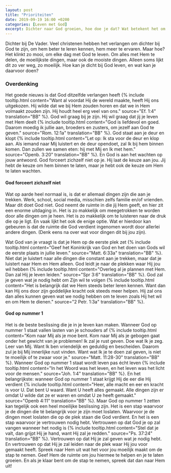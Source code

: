 ```yaml
---
layout: post
title: "Prioriteiten"
date: 2019-09-19 16:00 +0200
categories: [Leven met God]
excerpt: Dichter naar God groeien, hoe doe je dat? Wat betekent het om God op nummer 1 te zetten?
---
```


Dichter bij De Vader.
Veel christenen hebben het verlangen om dichter bij God te zijn, om hem beter te leren kennen, hem meer te ervaren.
Maar hoe?
Het klinkt zo mooi, om elke dag met God te leven.
Om alles met Hem te delen, de moeilijkste dingen, maar ook de mooiste dingen.
Alleen soms lijkt dit zo ver weg, zo moeilijk.
Hoe kan je dicht bij God leven, en wat kan je daarvoor doen?

### Overdenking

Het goede nieuws is dat God ditzelfde verlangen heeft 
{% include tooltip.html content="Want al voordat Hij de wereld maakte, heeft Hij ons uitgekozen. Hij wilde dat we bij Hem zouden horen en dat we in Hem volmaakt zouden zijn. Hij houdt heel erg veel van ons." source="Ef. 1:4" translation="BB" %}.
God wil graag bij je zijn.
Hij wil graag dat jij je leven met Hem deelt
{% include tooltip.html content="God is liefdevol en goed. Daarom moedig ik jullie aan, broeders en zusters, om jezelf aan God te geven." source="Rom. 12:1a" translation="BB" %}.
God staat aan je deur en klopt
{% include tooltip.html content="Let op: Ik sta voor de deur en klop aan. Als iemand naar Mij luistert en de deur opendoet, zal Ik bij hem binnen komen. Dan zullen we samen eten: hij met Mij en Ik met hem." source="Openb. 3:20" translation="BB" %}.
En God is aan het wachten op jouw antwoord.
God forceert zichzelf niet op je.
Hij laat de keuze aan jou.
Jij hebt de keuze om hem binnen te laten, maar je hebt ook de keuze om Hem te laten wachten.

#### God forceert zichzelf niet

Wat op aarde heel normaal is, is dat er allemaal dingen zijn die aan je trekken.
Werk, school, social media, misschien zelfs familie en/of vrienden.
Maar dit doet God niet.
God neemt de ruimte in die jij Hem geeft, en hier zit een enorme uitdaging in.
Het is zo makkelijk om meegetrokken te worden door alle dingen om je heen.
Het is zo makkelijk om te luisteren naar de druk die op je ligt.
En vaak lijkt het ook de enige optie.
Wat er hierdoor kan gebeuren is dat de ruimte die God verdient ingenomen wordt door allerlei andere dingen.
(Denk eens na over wat voor dingen dit bij jou zijn).

Wat God van je vraagt is dat je Hem op de eerste plek zet
{% include tooltip.html content="Geef het Koninkrijk van God en het doen van Gods wil de eerste plaats in jullie leven." source="Matt. 6:33a" translation="BB" %}.
Niet dat je luistert naar alle dingen die constant aan je trekken, maar dat je luistert naar Hem en Hem alleen.
God leidt je naar de plekken waar Hij jou wil hebben
{% include tooltip.html content="Overleg al je plannen met Hem. Dan zal Hij je leven leiden." source="Spr 3:6" translation="BB" %}.
God zal je geven wat je nodig hebt om Zijn wil te volgen 
{% include tooltip.html content="Het is belangrijk dat we Hem steeds beter leren kennen. Want dan kan Hij ons door zijn goddelijke kracht ook steeds meer helpen. Hij zal ons dan alles kunnen geven wat we nodig hebben om te leven zoals Hij het wil en om Hem te dienen." source="2 Petr. 1:3a" translation="BB" %}.

#### God op nummer 1

Het is de beste beslissing die je in je leven kan maken.
Wanneer God op nummer 1 staat vallen lasten van je schouders af
{% include tooltip.html content="Kom naar Mij als je moe bent. Kom naar Mij als je gebogen gaat onder het gewicht van je problemen! Ik zal je rust geven. Doe wat Ik je zeg. Leer van Mij. Want Ik ben vriendelijk en geduldig en bescheiden. Daarom zul je bij Mij innerlijke rust vinden. Want wat Ik je te doen zal geven, is niet te moeilijk of te zwaar voor je." source="Matt. 11:28-30" translation="BB" %}.
Wanneer God op nummer 1 staat wordt leven pas écht leven
{% include tooltip.html content="In het Woord was het leven, en het leven was het licht voor de mensen." source="Joh. 1:4" translation="BB" %}.
En het belangrijkste: wanneer God op nummer 1 staat krijgt Hij de eer die Hij verdient
{% include tooltip.html content="Heer, alle macht en eer en kracht is voor U. Dat bent U waard. Want U heeft alles gemaakt. Alle dingen zijn er omdat U wilde dat ze er waren en omdat U ze heeft gemaakt." source="Openb 4:11" translation="BB" %}.
Maar God op nummer 1 zetten kan tegelijk ook een heel moeilijke beslissing zijn.
Het is een stap waarvoor je de dingen die té belangrijk voor je zijn moet loslaten.
Waarvoor je de dingen moet loslaten die op de plek staan die God verdient.
En het is een stap waarvoor je vertrouwen nodig hebt.
Vertrouwen op dat God je op zal vangen wanneer het nodig is
{% include tooltip.html content="Stel dat je valt, dan grijpt Hij je hand, want Hij zal je redden." source="Ps. 37:24" translation="BB" %}.
Vertrouwen op dat Hij je zal geven wat je nodig hebt.
En vertrouwen op dat Hij je zal leiden naar de plek waar Hij jou voor gemaakt heeft.
Spreek naar Hem uit wat het voor jou moeilijk maakt om de stap te nemen.
Geef Hem de ruimte om jou hiermee te helpen en je te laten groeien.
En als je klaar bent om de stap te nemen, spreek dat dan naar Hem uit!